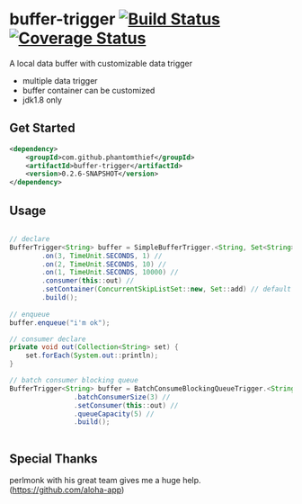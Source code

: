 buffer-trigger [![Build Status](https://travis-ci.org/PhantomThief/buffer-trigger.svg)](https://travis-ci.org/PhantomThief/buffer-trigger) [![Coverage Status](https://coveralls.io/repos/PhantomThief/buffer-trigger/badge.svg?branch=master)](https://coveralls.io/r/PhantomThief/buffer-trigger?branch=master)
=======================

A local data buffer with customizable data trigger

* multiple data trigger
* buffer container can be customized
* jdk1.8 only

## Get Started

```xml
<dependency>
    <groupId>com.github.phantomthief</groupId>
    <artifactId>buffer-trigger</artifactId>
    <version>0.2.6-SNAPSHOT</version>
</dependency>
```

## Usage

```Java

// declare
BufferTrigger<String> buffer = SimpleBufferTrigger.<String, Set<String>> newBuilder() //
        .on(3, TimeUnit.SECONDS, 1) //
        .on(2, TimeUnit.SECONDS, 10) //
        .on(1, TimeUnit.SECONDS, 10000) //
        .consumer(this::out) //
        .setContainer(ConcurrentSkipListSet::new, Set::add) // default is Collections.synchronizedSet(new HashSet())
        .build();
        
// enqueue
buffer.enqueue("i'm ok");

// consumer declare
private void out(Collection<String> set) {
	set.forEach(System.out::println);
}

// batch consumer blocking queue
BufferTrigger<String> buffer = BatchConsumeBlockingQueueTrigger.<String> newBuilder() //
                .batchConsumerSize(3) //
                .setConsumer(this::out) //
                .queueCapacity(5) //
                .build();
    
```

## Special Thanks

perlmonk with his great team gives me a huge help.
(https://github.com/aloha-app)
